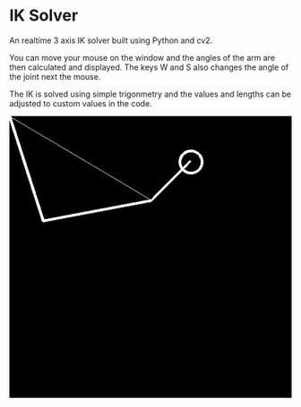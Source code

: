 # IK Solver

An realtime 3 axis IK solver built using Python and cv2.

You can move your mouse on the window and the angles of the arm are then calculated and displayed. The keys W and S also changes the angle of
the joint next the mouse.

The IK is solved using simple trigonmetry and the values and lengths can be adjusted to custom values in the code.

![](/img/image.png)
